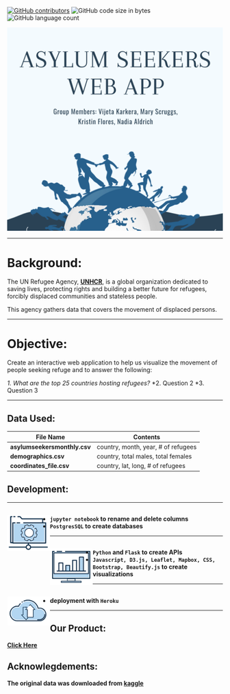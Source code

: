 [![GitHub contributors](https://img.shields.io/github/contributors/kflores56/project_2?logo=Github&style=for-the-badge)](https://github.com/kflores56/project_2/graphs/contributors)
![GitHub code size in bytes](https://img.shields.io/github/languages/code-size/kflores56/project_2?style=for-the-badge)
![GitHub language count](https://img.shields.io/github/languages/count/kflores56/project_2?style=for-the-badge)


[![Header](https://raw.githubusercontent.com/nadiaaldrich/project_2/main/project2_logo.png "Header")](https://asylumseekersapp.herokuapp.com/)


---


# Background:

The UN Refugee Agency, [**UNHCR**](https://www.unhcr.org/en-us/about-us.html), is a global organization dedicated to saving lives, protecting rights and building a better future for refugees, forcibly displaced communities and stateless people.

This agency gathers data that covers the movement of displaced persons.

---

# Objective: 

Create an interactive web application to help us visualize the movement of people seeking refuge and to answer the following:


*1. What are the top 25 countries hosting refugees?*
*2. Question 2
*3. Question 3


---

## Data Used:

File Name | Contents
------------ | -------------
**asylumseekersmonthly.csv** | country, month, year, # of refugees
**demographics.csv** | country, total males, total females 
**coordinates_file.csv** | country, lat, long, # of refugees



## Development: 
---
<a href="https:github.com/nadiaaldrich/project_2/main"><img width="100" align='left' src="files_icon.png?raw=true"></a>
<b/> 
---
- `jupyter notebook` to rename and delete columns
- `PostgresSQL` to create databases 
---
<a href="https:github.com/nadiaaldrich/project_2/main"><img width="100" align='left' src="visuals.png?raw=true"></a> 
<b/>
---
-  `Python` and `Flask` to create APIs
-  `Javascript, D3.js, Leaflet, Mapbox, CSS, Bootstrap, Beautify.js` to create visualizations 
---
<a href="https:github.com/nadiaaldrich/project_2/main"><img width="100" align='left' src="cloud.png?raw=true"></a> 
<b/>
---
-  deployment with `Heroku`
--- 







## Our Product:

[**Click Here**](https://asylumseekersapp.herokuapp.com/)



## Acknowlegdements: 
The original data was downloaded from [kaggle](https://www.kaggle.com/unitednations/refugee-data)




